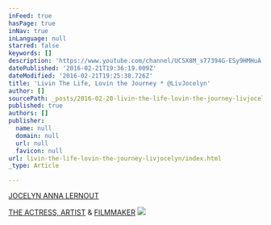 ```yaml
---
inFeed: true
hasPage: true
inNav: true
inLanguage: null
starred: false
keywords: []
description: 'https://www.youtube.com/channel/UCSX8M_s77394G-ESy9HMHuA'
datePublished: '2016-02-21T19:36:19.009Z'
dateModified: '2016-02-21T19:25:38.726Z'
title: 'Livin The Life, Lovin the Journey * @LivJocelyn'
author: []
sourcePath: _posts/2016-02-20-livin-the-life-lovin-the-journey-livjocelyn.md
published: true
authors: []
publisher:
  name: null
  domain: null
  url: null
  favicon: null
url: livin-the-life-lovin-the-journey-livjocelyn/index.html
_type: Article

---
```

[JOCELYN ANNA LERNOUT][0]

[THE ACTRESS, ARTIST][1] & [FILMMAKER][2]
![](https://the-grid-user-content.s3-us-west-2.amazonaws.com/e8d02152-844f-481e-a570-78a24f4e3a02.jpg)

[0]: null
[1]: https://www.youtube.com/channel/UCSX8M_s77394G-ESy9HMHuA
[2]: https://www.youtube.com/channel/UCYCg5dk1Cuz73svys5MlBDg